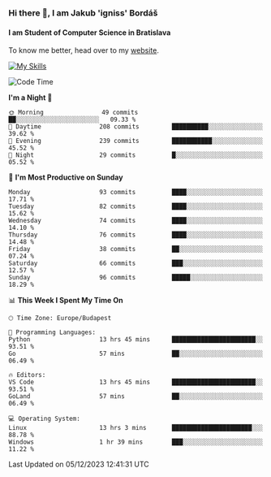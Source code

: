 ### Hi there 👋, I am Jakub 'igniss' Bordáš

#### I am Student of Computer Science in Bratislava
To know me better, head over to my [website](https://bordas.sk).

[![My Skills](https://skillicons.dev/icons?i=js,html,css,figma,svelte,java,kotlin,python,postgresql,typescript,nest,nodejs)](https://bordas.sk)


<!--START_SECTION:waka-->
![Code Time](http://img.shields.io/badge/Code%20Time-1%2C300%20hrs%2046%20mins-blue)

**I'm a Night 🦉** 

```text
🌞 Morning                49 commits          ██░░░░░░░░░░░░░░░░░░░░░░░   09.33 % 
🌆 Daytime                208 commits         ██████████░░░░░░░░░░░░░░░   39.62 % 
🌃 Evening                239 commits         ███████████░░░░░░░░░░░░░░   45.52 % 
🌙 Night                  29 commits          █░░░░░░░░░░░░░░░░░░░░░░░░   05.52 % 
```
📅 **I'm Most Productive on Sunday** 

```text
Monday                   93 commits          ████░░░░░░░░░░░░░░░░░░░░░   17.71 % 
Tuesday                  82 commits          ████░░░░░░░░░░░░░░░░░░░░░   15.62 % 
Wednesday                74 commits          ████░░░░░░░░░░░░░░░░░░░░░   14.10 % 
Thursday                 76 commits          ████░░░░░░░░░░░░░░░░░░░░░   14.48 % 
Friday                   38 commits          ██░░░░░░░░░░░░░░░░░░░░░░░   07.24 % 
Saturday                 66 commits          ███░░░░░░░░░░░░░░░░░░░░░░   12.57 % 
Sunday                   96 commits          █████░░░░░░░░░░░░░░░░░░░░   18.29 % 
```


📊 **This Week I Spent My Time On** 

```text
🕑︎ Time Zone: Europe/Budapest

💬 Programming Languages: 
Python                   13 hrs 45 mins      ███████████████████████░░   93.51 % 
Go                       57 mins             ██░░░░░░░░░░░░░░░░░░░░░░░   06.49 % 

🔥 Editors: 
VS Code                  13 hrs 45 mins      ███████████████████████░░   93.51 % 
GoLand                   57 mins             ██░░░░░░░░░░░░░░░░░░░░░░░   06.49 % 

💻 Operating System: 
Linux                    13 hrs 3 mins       ██████████████████████░░░   88.78 % 
Windows                  1 hr 39 mins        ███░░░░░░░░░░░░░░░░░░░░░░   11.22 % 
```


 Last Updated on 05/12/2023 12:41:31 UTC
<!--END_SECTION:waka-->
